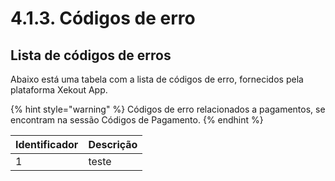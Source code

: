 # 4.1.3. Códigos de erro

## Lista de códigos de erros

Abaixo está uma tabela com a lista de códigos de erro, fornecidos pela plataforma Xekout App.

{% hint style="warning" %}
Códigos de erro relacionados a pagamentos, se encontram na sessão Códigos de Pagamento.
{% endhint %}

| Identificador | Descrição |
| :--- | :--- |
| 1 | teste |

